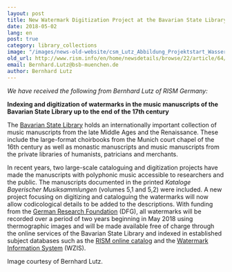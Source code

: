 ```yaml
---
layout: post
title: New Watermark Digitization Project at the Bavarian State Library
date: 2018-05-02
lang: en
post: true
category: library_collections
image: "/images/news-old-website/csm_Lutz_Abbildung_Projektstart_Wasserzeichen_M_02_95acceb577.jpg"
old_url: http://www.rism.info/en/home/newsdetails/browse/22/article/64/new-watermark-digitization-project-at-the-bavarian-state-library.html
email: Bernhard.Lutz@bsb-muenchen.de
author: Bernhard Lutz
---
```


_We have received the following from Bernhard Lutz of RISM Germany:_

**Indexing and digitization of watermarks in the music manuscripts of the Bavarian State Library up to the end of the 17th century**

The [Bavarian State Library](https://www.bsb-muenchen.de/en/) holds an internationally important collection of music manuscripts from the late Middle Ages and the Renaissance. These include the large-format choirbooks from the Munich court chapel of the 16th century as well as monastic manuscripts and music manuscripts from the private libraries of humanists, patricians and merchants.

In recent years, two large-scale cataloguing and digitization projects have made the manuscripts with polyphonic music accessible to researchers and the public. The manuscripts documented in the printed _Kataloge Bayerischer Musiksammlungen_ (volumes 5,1 and 5,2) were included. A new project focusing on digitizing and cataloguing the watermarks will now allow codicological details to be added to the descriptions. With funding from the [German Research Foundation](http://www.dfg.de/en/index.jsp) (DFG), all watermarks will be recorded over a period of two years beginning in May 2018 using thermographic images and will be made available free of charge through the online services of the Bavarian State Library and indexed in established subject databases such as the [RISM online catalog](https://opac.rism.info/) and the [Watermark Information System](https://www.wasserzeichen-online.de/wzis/index.php) (WZIS).

Image courtesy of Bernhard Lutz.